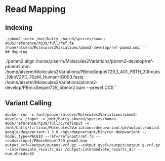 # Read Mapping
## Indexing
```
./pbmm2 index /mnt/batty-shared/species/human-9606/reference/hg38/full/ref.fa /home/alserm/Molecules2Variations/pbmm2-develop/ref-pbmm2.mmi```
## Mapping
```
./pbmm2 align /home/alserm/Molecules2Variations/pbmm2-develop/ref-pbmm2.mmi /home/alserm/Molecules2Variations/PBmixSequel729_1_A01_PBTH_30hours_19kbV2PD_70pM_HumanHG003.fastq /home/alserm/Molecules2Variations/pbmm2-develop/PBmixSequel729_pbmm2.bam --preset CCS```

## Variant Calling
```
docker run -v /mnt/panzer/alserm/Molecules2Variations/pbmm2-develop/:/input -v /mnt/batty-shared/species/human-9606/reference/hg38/full/:/refinput -v /mnt/batty/firtinac/Molecules2Variations/deepvariant/pb/output:/output google/deepvariant:1.3.0 /opt/deepvariant/bin/run_deepvariant --model_type=PACBIO --ref=/refinput/ref.fa --reads=/input/PBmixSequel729_pbmm2.bam --output_vcf=/output/output.vcf.gz --output_gvcf=/output/output.g.vcf.gz --intermediate_results_dir /output/intermediate_results_dir --num_shards=32
```
